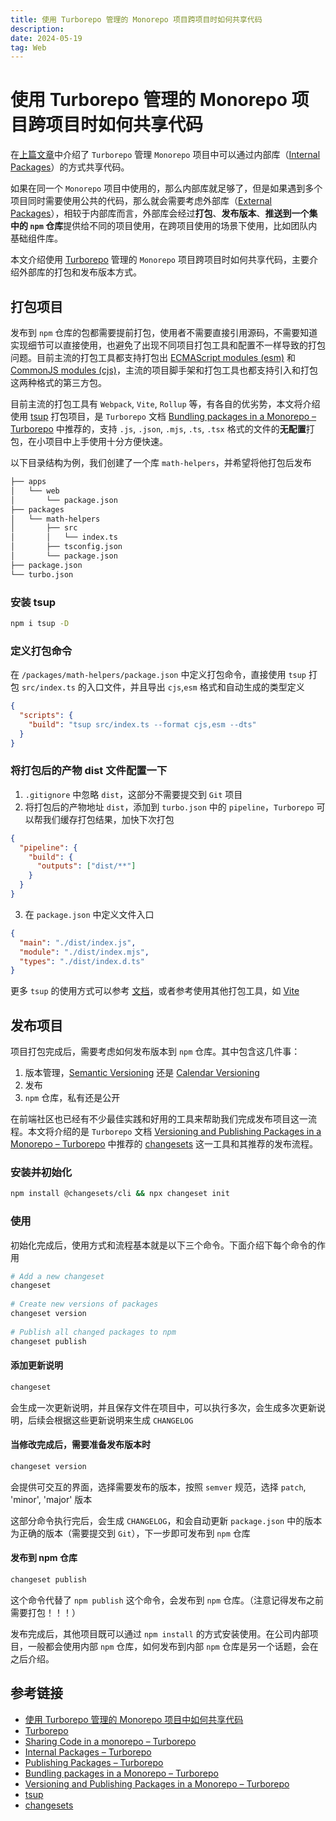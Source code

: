 ```yaml
---
title: 使用 Turborepo 管理的 Monorepo 项目跨项目时如何共享代码
description: 
date: 2024-05-19
tag: Web
---
```


# 使用 Turborepo 管理的 Monorepo 项目跨项目时如何共享代码

在[上篇文章]((ttps://juejin.cn/post/7357006184475770916))中介绍了 `Turborepo` 管理 `Monorepo` 项目中可以通过内部库（[Internal Packages](https://turbo.build/repo/docs/handbook/sharing-code/internal-packages)）的方式共享代码。

如果在同一个 `Monorepo` 项目中使用的，那么内部库就足够了，但是如果遇到多个项目同时需要使用公共的代码，那么就会需要考虑外部库（[External Packages](https://turbo.build/repo/docs/handbook/publishing-packages)），相较于内部库而言，外部库会经过**打包**、**发布版本**、**推送到一个集中的 `npm` 仓库**提供给不同的项目使用，在跨项目使用的场景下使用，比如团队内基础组件库。

本文介绍使用 [Turborepo](https://turbo.build/repo) 管理的 `Monorepo` 项目跨项目时如何共享代码，主要介绍外部库的打包和发布版本方式。

## 打包项目

发布到 `npm` 仓库的包都需要提前打包，使用者不需要直接引用源码，不需要知道实现细节可以直接使用，也避免了出现不同项目打包工具和配置不一样导致的打包问题。目前主流的打包工具都支持打包出  [ECMAScript modules (esm)](https://developer.mozilla.org/en-US/docs/Web/JavaScript/Guide/Modules) 和 [CommonJS modules (cjs)](https://en.wikipedia.org/wiki/CommonJS)，主流的项目脚手架和打包工具也都支持引入和打包这两种格式的第三方包。

目前主流的打包工具有 `Webpack`, `Vite`, `Rollup` 等，有各自的优劣势，本文将介绍使用 [tsup](https://tsup.egoist.dev/) 打包项目，是 `Turborepo` 文档 [Bundling packages in a Monorepo – Turborepo](https://turbo.build/repo/docs/handbook/publishing-packages/bundling) 中推荐的，支持 `.js`, `.json`, `.mjs`, `.ts`, `.tsx` 格式的文件的**无配置**打包，在小项目中上手使用十分方便快速。

以下目录结构为例，我们创建了一个库 `math-helpers`，并希望将他打包后发布

```bash
├── apps
│   └── web
│       └── package.json
├── packages
│   └── math-helpers
│       ├── src
│       │   └── index.ts
│       ├── tsconfig.json
│       └── package.json
├── package.json
└── turbo.json
```

### 安装 tsup

```bash
npm i tsup -D
```

### 定义打包命令

在 `/packages/math-helpers/package.json` 中定义打包命令，直接使用 `tsup` 打包 `src/index.ts` 的入口文件，并且导出 `cjs`,`esm` 格式和自动生成的类型定义

```json
{
  "scripts": {
    "build": "tsup src/index.ts --format cjs,esm --dts"
  }
}
```

### 将打包后的产物 dist 文件配置一下

1. `.gitignore` 中忽略 `dist`，这部分不需要提交到 `Git` 项目
2. 将打包后的产物地址 `dist`，添加到 `turbo.json` 中的 `pipeline`，`Turborepo` 可以帮我们缓存打包结果，加快下次打包

```json
{
  "pipeline": {
    "build": {
      "outputs": ["dist/**"]
    }
  }
}
```

3. 在 `package.json` 中定义文件入口

```json
{
  "main": "./dist/index.js",
  "module": "./dist/index.mjs",
  "types": "./dist/index.d.ts"
}
```

更多 `tsup` 的使用方式可以参考 [文档](https://tsup.egoist.dev/)，或者参考使用其他打包工具，如 [Vite](https://vitejs.dev/)

## 发布项目

项目打包完成后，需要考虑如何发布版本到 `npm` 仓库。其中包含这几件事：

1. 版本管理，[Semantic Versioning](https://semver.org/) 还是 [Calendar Versioning](https://calver.org/)
2. 发布
3. `npm` 仓库，私有还是公开

在前端社区也已经有不少最佳实践和好用的工具来帮助我们完成发布项目这一流程。本文将介绍的是 `Turborepo` 文档 [Versioning and Publishing Packages in a Monorepo – Turborepo](https://turbo.build/repo/docs/handbook/publishing-packages/versioning-and-publishing) 中推荐的 [changesets](https://github.com/changesets/changesets) 这一工具和其推荐的发布流程。

### 安装并初始化

```bash
npm install @changesets/cli && npx changeset init
```

### 使用

初始化完成后，使用方式和流程基本就是以下三个命令。下面介绍下每个命令的作用

```bash
# Add a new changeset
changeset
 
# Create new versions of packages
changeset version
 
# Publish all changed packages to npm
changeset publish
```

#### 添加更新说明

```bash
changeset
```

会生成一次更新说明，并且保存文件在项目中，可以执行多次，会生成多次更新说明，后续会根据这些更新说明来生成 `CHANGELOG`

#### 当修改完成后，需要准备发布版本时

```bash
changeset version
```

会提供可交互的界面，选择需要发布的版本，按照 `semver` 规范，选择 `patch`, 'minor', 'major' 版本

这部分命令执行完后，会生成 `CHANGELOG`，和会自动更新 `package.json` 中的版本为正确的版本（需要提交到 `Git`），下一步即可发布到 `npm` 仓库

#### 发布到 npm 仓库

```bash
changeset publish
```

这个命令代替了  `npm publish` 这个命令，会发布到 `npm` 仓库。（注意记得发布之前需要打包！！！）

发布完成后，其他项目既可以通过 `npm install` 的方式安装使用。在公司内部项目，一般都会使用内部 `npm` 仓库，如何发布到内部 `npm` 仓库是另一个话题，会在之后介绍。

## 参考链接

- [使用 Turborepo 管理的 Monorepo 项目中如何共享代码](https://juejin.cn/post/7357006184475770916)
- [Turborepo](https://turbo.build/repo)
- [Sharing Code in a monorepo – Turborepo](https://turbo.build/repo/docs/handbook/sharing-code)
- [Internal Packages – Turborepo](https://turbo.build/repo/docs/handbook/sharing-code/internal-packages)
- [Publishing Packages – Turborepo](https://turbo.build/repo/docs/handbook/publishing-packages)
- [Bundling packages in a Monorepo – Turborepo](https://turbo.build/repo/docs/handbook/publishing-packages/bundling)
- [Versioning and Publishing Packages in a Monorepo – Turborepo](https://turbo.build/repo/docs/handbook/publishing-packages/versioning-and-publishing)
- [tsup](https://tsup.egoist.dev/)
- [changesets](https://github.com/changesets/changesets)